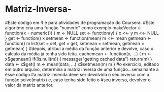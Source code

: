 # Matriz-Inversa-
#Este código em R é para atividades de programação do Coursera.
#Este algoritmo cria uma função "numeric" como exemplo
makeVector <- function(x = numeric()) {
        m <- NULL
        set <- function(y) {
                x <<- y
                m <<- NULL
        }
        get <- function() x
        setmean <- function(mean) m <<- mean
        getmean <- function() m
        list(set = set, get = get,
             setmean = setmean,
             getmean = getmean)
}
#depois, atribui a média da função anterior e devolve, caso o cálculo da média já tenha sido feita.
cachemean <- function(x, ...) {
        m <- x$getmean()
        if(!is.null(m)) {
                message("getting cached data")
                return(m)
        }
        data <- x$get()
        m <- mean(data, ...)
        x$setmean(m)
        m
}
#o exercício, editado em outro arquivo, determina a matriz inversa de uma função...semalhante a esse código
#a matriz inserida deve ser devolvida o seu inverso com a função solve(matrix) e, caso tenha sido feito o
#seu inverso, devolver o valor da matriz anterior.
